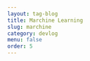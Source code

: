 ```yaml
---
layout: tag-blog
title: Marchine Learning
slug: marchine
category: devlog
menu: false
order: 5
---
```

